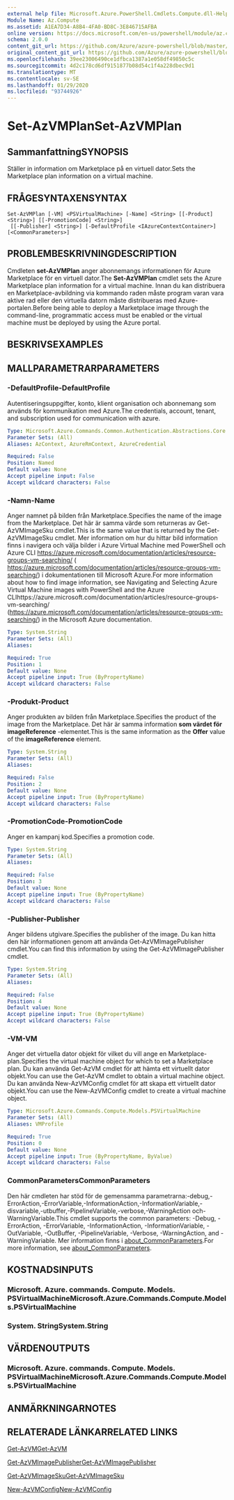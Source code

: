 ```yaml
---
external help file: Microsoft.Azure.PowerShell.Cmdlets.Compute.dll-Help.xml
Module Name: Az.Compute
ms.assetid: A1EA7D34-A8B4-4FA0-BD8C-3E846715AFBA
online version: https://docs.microsoft.com/en-us/powershell/module/az.compute/set-azvmplan
schema: 2.0.0
content_git_url: https://github.com/Azure/azure-powershell/blob/master/src/Compute/Compute/help/Set-AzVMPlan.md
original_content_git_url: https://github.com/Azure/azure-powershell/blob/master/src/Compute/Compute/help/Set-AzVMPlan.md
ms.openlocfilehash: 39ee23006490ce1dfbca1387a1e058df49850c5c
ms.sourcegitcommit: 4d2c178cd6df9151877b08d54c1f4a228dbec9d1
ms.translationtype: MT
ms.contentlocale: sv-SE
ms.lasthandoff: 01/29/2020
ms.locfileid: "93744926"
---
```

# <span data-ttu-id="5850e-101">Set-AzVMPlan</span><span class="sxs-lookup"><span data-stu-id="5850e-101">Set-AzVMPlan</span></span>

## <span data-ttu-id="5850e-102">Sammanfattning</span><span class="sxs-lookup"><span data-stu-id="5850e-102">SYNOPSIS</span></span>
<span data-ttu-id="5850e-103">Ställer in information om Marketplace på en virtuell dator.</span><span class="sxs-lookup"><span data-stu-id="5850e-103">Sets the Marketplace plan information on a virtual machine.</span></span>

## <span data-ttu-id="5850e-104">FRÅGESYNTAXEN</span><span class="sxs-lookup"><span data-stu-id="5850e-104">SYNTAX</span></span>

```
Set-AzVMPlan [-VM] <PSVirtualMachine> [-Name] <String> [[-Product] <String>] [[-PromotionCode] <String>]
 [[-Publisher] <String>] [-DefaultProfile <IAzureContextContainer>] [<CommonParameters>]
```

## <span data-ttu-id="5850e-105">PROBLEMBESKRIVNING</span><span class="sxs-lookup"><span data-stu-id="5850e-105">DESCRIPTION</span></span>
<span data-ttu-id="5850e-106">Cmdleten **set-AzVMPlan** anger abonnemangs informationen för Azure Marketplace för en virtuell dator.</span><span class="sxs-lookup"><span data-stu-id="5850e-106">The **Set-AzVMPlan** cmdlet sets the Azure Marketplace plan information for a virtual machine.</span></span>
<span data-ttu-id="5850e-107">Innan du kan distribuera en Marketplace-avbildning via kommando raden måste program varan vara aktive rad eller den virtuella datorn måste distribueras med Azure-portalen.</span><span class="sxs-lookup"><span data-stu-id="5850e-107">Before being able to deploy a Marketplace image through the command-line, programmatic access must be enabled or the virtual machine must be deployed by using the Azure portal.</span></span>

## <span data-ttu-id="5850e-108">BESKRIVS</span><span class="sxs-lookup"><span data-stu-id="5850e-108">EXAMPLES</span></span>

## <span data-ttu-id="5850e-109">MALLPARAMETRAR</span><span class="sxs-lookup"><span data-stu-id="5850e-109">PARAMETERS</span></span>

### <span data-ttu-id="5850e-110">-DefaultProfile</span><span class="sxs-lookup"><span data-stu-id="5850e-110">-DefaultProfile</span></span>
<span data-ttu-id="5850e-111">Autentiseringsuppgifter, konto, klient organisation och abonnemang som används för kommunikation med Azure.</span><span class="sxs-lookup"><span data-stu-id="5850e-111">The credentials, account, tenant, and subscription used for communication with azure.</span></span>

```yaml
Type: Microsoft.Azure.Commands.Common.Authentication.Abstractions.Core.IAzureContextContainer
Parameter Sets: (All)
Aliases: AzContext, AzureRmContext, AzureCredential

Required: False
Position: Named
Default value: None
Accept pipeline input: False
Accept wildcard characters: False
```

### <span data-ttu-id="5850e-112">-Namn</span><span class="sxs-lookup"><span data-stu-id="5850e-112">-Name</span></span>
<span data-ttu-id="5850e-113">Anger namnet på bilden från Marketplace.</span><span class="sxs-lookup"><span data-stu-id="5850e-113">Specifies the name of the image from the Marketplace.</span></span>
<span data-ttu-id="5850e-114">Det här är samma värde som returneras av Get-AzVMImageSku cmdlet.</span><span class="sxs-lookup"><span data-stu-id="5850e-114">This is the same value that is returned by the Get-AzVMImageSku cmdlet.</span></span>
<span data-ttu-id="5850e-115">Mer information om hur du hittar bild information finns i navigera och välja bilder i Azure Virtual Machine med PowerShell och Azure CLI https://azure.microsoft.com/documentation/articles/resource-groups-vm-searching/ ( https://azure.microsoft.com/documentation/articles/resource-groups-vm-searching/) i dokumentationen till Microsoft Azure.</span><span class="sxs-lookup"><span data-stu-id="5850e-115">For more information about how to find image information, see Navigating and Selecting Azure Virtual Machine images with PowerShell and the Azure CLIhttps://azure.microsoft.com/documentation/articles/resource-groups-vm-searching/ (https://azure.microsoft.com/documentation/articles/resource-groups-vm-searching/) in the Microsoft Azure documentation.</span></span>

```yaml
Type: System.String
Parameter Sets: (All)
Aliases:

Required: True
Position: 1
Default value: None
Accept pipeline input: True (ByPropertyName)
Accept wildcard characters: False
```

### <span data-ttu-id="5850e-116">-Produkt</span><span class="sxs-lookup"><span data-stu-id="5850e-116">-Product</span></span>
<span data-ttu-id="5850e-117">Anger produkten av bilden från Marketplace.</span><span class="sxs-lookup"><span data-stu-id="5850e-117">Specifies the product of the image from the Marketplace.</span></span>
<span data-ttu-id="5850e-118">Det här är samma information **som värdet för** **imageReference** -elementet.</span><span class="sxs-lookup"><span data-stu-id="5850e-118">This is the same information as the **Offer** value of the **imageReference** element.</span></span>

```yaml
Type: System.String
Parameter Sets: (All)
Aliases:

Required: False
Position: 2
Default value: None
Accept pipeline input: True (ByPropertyName)
Accept wildcard characters: False
```

### <span data-ttu-id="5850e-119">-PromotionCode</span><span class="sxs-lookup"><span data-stu-id="5850e-119">-PromotionCode</span></span>
<span data-ttu-id="5850e-120">Anger en kampanj kod.</span><span class="sxs-lookup"><span data-stu-id="5850e-120">Specifies a promotion code.</span></span>

```yaml
Type: System.String
Parameter Sets: (All)
Aliases:

Required: False
Position: 3
Default value: None
Accept pipeline input: True (ByPropertyName)
Accept wildcard characters: False
```

### <span data-ttu-id="5850e-121">-Publisher</span><span class="sxs-lookup"><span data-stu-id="5850e-121">-Publisher</span></span>
<span data-ttu-id="5850e-122">Anger bildens utgivare.</span><span class="sxs-lookup"><span data-stu-id="5850e-122">Specifies the publisher of the image.</span></span>
<span data-ttu-id="5850e-123">Du kan hitta den här informationen genom att använda Get-AzVMImagePublisher cmdlet.</span><span class="sxs-lookup"><span data-stu-id="5850e-123">You can find this information by using the Get-AzVMImagePublisher cmdlet.</span></span>

```yaml
Type: System.String
Parameter Sets: (All)
Aliases:

Required: False
Position: 4
Default value: None
Accept pipeline input: True (ByPropertyName)
Accept wildcard characters: False
```

### <span data-ttu-id="5850e-124">-VM</span><span class="sxs-lookup"><span data-stu-id="5850e-124">-VM</span></span>
<span data-ttu-id="5850e-125">Anger det virtuella dator objekt för vilket du vill ange en Marketplace-plan.</span><span class="sxs-lookup"><span data-stu-id="5850e-125">Specifies the virtual machine object for which to set a Marketplace plan.</span></span>
<span data-ttu-id="5850e-126">Du kan använda Get-AzVM cmdlet för att hämta ett virtuellt dator objekt.</span><span class="sxs-lookup"><span data-stu-id="5850e-126">You can use the Get-AzVM cmdlet to obtain a virtual machine object.</span></span>
<span data-ttu-id="5850e-127">Du kan använda New-AzVMConfig cmdlet för att skapa ett virtuellt dator objekt.</span><span class="sxs-lookup"><span data-stu-id="5850e-127">You can use the New-AzVMConfig cmdlet to create a virtual machine object.</span></span>

```yaml
Type: Microsoft.Azure.Commands.Compute.Models.PSVirtualMachine
Parameter Sets: (All)
Aliases: VMProfile

Required: True
Position: 0
Default value: None
Accept pipeline input: True (ByPropertyName, ByValue)
Accept wildcard characters: False
```

### <span data-ttu-id="5850e-128">CommonParameters</span><span class="sxs-lookup"><span data-stu-id="5850e-128">CommonParameters</span></span>
<span data-ttu-id="5850e-129">Den här cmdleten har stöd för de gemensamma parametrarna:-debug,-ErrorAction,-ErrorVariable,-InformationAction,-InformationVariable,-disvariable,-utbuffer,-PipelineVariable,-verbose,-WarningAction och-WarningVariable.</span><span class="sxs-lookup"><span data-stu-id="5850e-129">This cmdlet supports the common parameters: -Debug, -ErrorAction, -ErrorVariable, -InformationAction, -InformationVariable, -OutVariable, -OutBuffer, -PipelineVariable, -Verbose, -WarningAction, and -WarningVariable.</span></span> <span data-ttu-id="5850e-130">Mer information finns i [about_CommonParameters](https://go.microsoft.com/fwlink/?LinkID=113216).</span><span class="sxs-lookup"><span data-stu-id="5850e-130">For more information, see [about_CommonParameters](https://go.microsoft.com/fwlink/?LinkID=113216).</span></span>

## <span data-ttu-id="5850e-131">KOSTNADS</span><span class="sxs-lookup"><span data-stu-id="5850e-131">INPUTS</span></span>

### <span data-ttu-id="5850e-132">Microsoft. Azure. commands. Compute. Models. PSVirtualMachine</span><span class="sxs-lookup"><span data-stu-id="5850e-132">Microsoft.Azure.Commands.Compute.Models.PSVirtualMachine</span></span>

### <span data-ttu-id="5850e-133">System. String</span><span class="sxs-lookup"><span data-stu-id="5850e-133">System.String</span></span>

## <span data-ttu-id="5850e-134">VÄRDEN</span><span class="sxs-lookup"><span data-stu-id="5850e-134">OUTPUTS</span></span>

### <span data-ttu-id="5850e-135">Microsoft. Azure. commands. Compute. Models. PSVirtualMachine</span><span class="sxs-lookup"><span data-stu-id="5850e-135">Microsoft.Azure.Commands.Compute.Models.PSVirtualMachine</span></span>

## <span data-ttu-id="5850e-136">ANMÄRKNINGAR</span><span class="sxs-lookup"><span data-stu-id="5850e-136">NOTES</span></span>

## <span data-ttu-id="5850e-137">RELATERADE LÄNKAR</span><span class="sxs-lookup"><span data-stu-id="5850e-137">RELATED LINKS</span></span>

[<span data-ttu-id="5850e-138">Get-AzVM</span><span class="sxs-lookup"><span data-stu-id="5850e-138">Get-AzVM</span></span>](./Get-AzVM.md)

[<span data-ttu-id="5850e-139">Get-AzVMImagePublisher</span><span class="sxs-lookup"><span data-stu-id="5850e-139">Get-AzVMImagePublisher</span></span>](./Get-AzVMImagePublisher.md)

[<span data-ttu-id="5850e-140">Get-AzVMImageSku</span><span class="sxs-lookup"><span data-stu-id="5850e-140">Get-AzVMImageSku</span></span>](./Get-AzVMImageSku.md)

[<span data-ttu-id="5850e-141">New-AzVMConfig</span><span class="sxs-lookup"><span data-stu-id="5850e-141">New-AzVMConfig</span></span>](./New-AzVMConfig.md)
